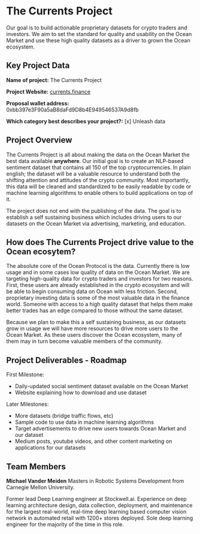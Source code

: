 # The Currents Project

Our goal is to build actionable proprietary datasets for crypto traders and investors. We aim to set the standard for quality and usability on the Ocean Market and use these high quality datasets as a driver to grown the Ocean ecosystem. 

## Key Project Data

**Name of project:** The Currents Project

**Project Website:** [currents.finance](www.currents.finance)

**Proposal wallet address:** 0xbb397e3F90a5aB8daFd9D8b4E949546537A9d8fb

**Which category best describes your project?:** [x] Unleash data

## Project Overview

The Currents Project is all about making the data on the Ocean Market the best data available **anywhere**. Our initial goal is to create an NLP-based sentiment dataset that contains all 150 of the top cryptocurrencies. In plain english; the dataset will be a valuable resource to understand both the shifting attention and attitudes of the crypto community. Most importantly, this data will be cleaned and standardized to be easily readable by code or machine learning algorithms to enable others to build applications on top of it.

The project does not end with the publishing of the data. The goal is to establish a self sustaining business which includes driving users to our datasets on the Ocean Market via advertising, marketing, and education.

## How does The Currents Project drive value to the Ocean ecosytem?

The absolute core of the Ocean Protocol is the data. Currently there is low usage and in some cases low quality of data on the Ocean Market. We are targeting high-quality data for crypto traders and investors for two reasons. First, these users are already established in the crypto ecosystem and will be able to begin consuming data on Ocean with less friction. Second, proprietary investing data is some of the most valuable data in the finance world. Someone with access to a high quality dataset that helps them make better trades has an edge compared to those without the same dataset.

Because we plan to make this a self sustaining business, as our datasets grow in usage we will have more resources to drive more users to the Ocean Market. As these users discover the Ocean ecosystem, many of them may in turn become valuable members of the community.

## Project Deliverables - Roadmap
First Milestone: 
* Daily-updated social sentiment dataset available on the Ocean Market
* Website explaining how to download and use dataset

Later Milestones:
* More datasets (bridge traffic flows, etc)
* Sample code to use data in machine learning algorithms
* Target advertisements to drive new users towards Ocean Market and our dataset
* Medium posts, youtube videos, and other content marketing on applications for our datasets


## Team Members
**Michael Vander Meiden**
Masters in Robotic Systems Development from Carnegie Mellon University.

Former lead Deep Learning engineer at Stockwell.ai. Experience on deep learning architecture design, data collection, deployment, and maintenance for the largest real-world, real-time deep learning based computer vision network in automated retail with 1200+ stores deployed. Sole deep learning engineer for the majority of the time in this role.
